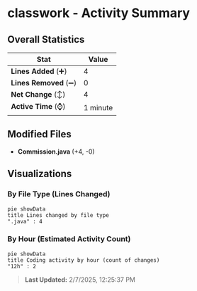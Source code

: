 # classwork - Activity Summary 

## Overall Statistics

| Stat                   | Value                                                             |
| ---------------------- | ----------------------------------------------------------------- |
| **Lines Added** (➕)   | 4                                          |
| **Lines Removed** (➖) | 0                                        |
| **Net Change** (↕)    | 4                |
| **Active Time** (⌚)   | 1 minute |


## Modified Files
- **Commission.java** (+4, -0)

## Visualizations

### By File Type (Lines Changed)

```mermaid
pie showData
title Lines changed by file type
".java" : 4
```

### By Hour (Estimated Activity Count)

```mermaid
pie showData
title Coding activity by hour (count of changes)
"12h" : 2
```


> **Last Updated:** 2/7/2025, 12:25:37 PM